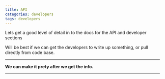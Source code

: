 ```yaml
---
title: API
categories: developers
tags: developers
---
```


Lets get a good level of detail in to the docs for the API and developer sections

Will be best if we can get the developers to write up something, or pull directly from code base.

---

**We can make it prety after we get the info.**

---

